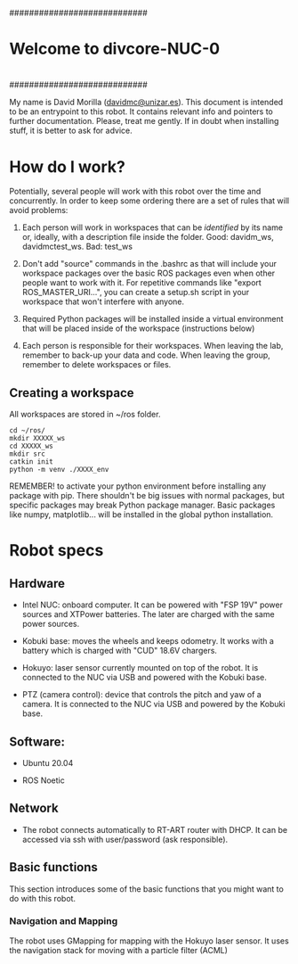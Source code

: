 ############################
#			   #
# Welcome to divcore-NUC-0 #
#			   #
############################

My name is David Morilla (davidmc@unizar.es). This document is intended to be an entrypoint to this robot. It contains relevant info and pointers to further documentation. Please, treat me gently. If in doubt when installing stuff, it is better to ask for advice.

# How do I work?

Potentially, several people will work with this robot over the time and concurrently. In order to keep some ordering there are a set of rules that will avoid problems:

1. Each person will work in workspaces that can be *identified* by its name or, ideally, with a description file inside the folder. Good: davidm_ws, davidmctest_ws. Bad: test_ws

2. Don't add "source" commands in the .bashrc as that will include your workspace packages over the basic ROS packages even when other people want to work with it. For repetitive commands like "export ROS_MASTER_URI...", you can create a setup.sh script in your workspace that won't interfere with anyone.

3. Required Python packages will be installed inside a virtual environment that will be placed inside of the workspace (instructions below)

4. Each person is responsible for their workspaces. When leaving the lab, remember to back-up your data and code. When leaving the group, remember to delete workspaces or files.

## Creating a workspace

All workspaces are stored in ~/ros folder.

```
cd ~/ros/
mkdir XXXXX_ws
cd XXXXX_ws
mkdir src
catkin init
python -m venv ./XXXX_env
```

REMEMBER! to activate your python environment before installing any package with pip. There shouldn't be big issues with normal packages, but specific packages may break Python package manager.
Basic packages like numpy, matplotlib... will be installed in the global python installation.

# Robot specs

## Hardware 

- Intel NUC: onboard computer. It can be powered with "FSP 19V" power sources and XTPower batteries. The later are charged with the same power sources.

- Kobuki base: moves the wheels and keeps odometry. It works with a battery which is charged with "CUD" 18.6V chargers.

- Hokuyo: laser sensor currently mounted on top of the robot. It is connected to the NUC via USB and powered with the Kobuki base.

- PTZ (camera control): device that controls the pitch and yaw of a camera. It is connected to the NUC via USB and powered by the Kobuki base.

## Software: 

- Ubuntu 20.04

- ROS Noetic

## Network

- The robot connects automatically to RT-ART router with DHCP. It can be accessed via ssh with user/password (ask responsible).

## Basic functions

This section introduces some of the basic functions that you might want to do with this robot.

### Navigation and Mapping

The robot uses GMapping for mapping with the Hokuyo laser sensor. It uses the navigation stack for moving with a particle filter (ACML)
